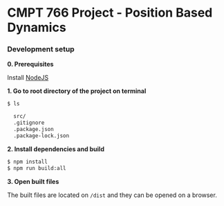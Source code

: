 # CMPT 766 Project - Position Based Dynamics

### Development setup

**0. Prerequisites**

Install [NodeJS](https://nodejs.org/en/)

**1. Go to root directory of the project on terminal**

```bash
$ ls

  src/
  .gitignore
  .package.json
  .package-lock.json
```

**2. Install dependencies and build**

```bash
$ npm install
$ npm run build:all
```

**3. Open built files**

The built files are located on `/dist` and they can be opened on a browser.
